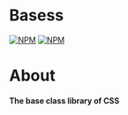# Basess


[![NPM](https://nodei.co/npm/basess.png)](https://nodei.co/npm/basess/)
[![NPM](https://nodei.co/npm-dl/basess.png)](https://nodei.co/npm/basess/)

# About

#### The base class library of CSS